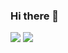 ### Hi there 👋
<img src="https://raw.githubusercontent.com/SanguisAnima/GitHub-Stats/f7455e0552b3f88dea3c7ac6c40bd3dae063083c/generated/overview.svg" >
<img src="https://raw.githubusercontent.com/SanguisAnima/GitHub-Stats/f7455e0552b3f88dea3c7ac6c40bd3dae063083c/generated/languages.svg">

<!--
**SanguisAnima/sanguisanima** is a ✨ _special_ ✨ repository because its `README.md` (this file) appears on your GitHub profile.

Here are some ideas to get you started:

- 🔭 I’m currently working on ...
- 🌱 I’m currently learning ...
- 👯 I’m looking to collaborate on ...
- 🤔 I’m looking for help with ...
- 💬 Ask me about ...
- 📫 How to reach me: ...
- 😄 Pronouns: ...
- ⚡ Fun fact: ...
-->
